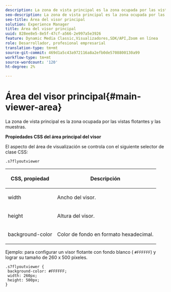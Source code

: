 ```yaml
---
description: La zona de vista principal es la zona ocupada por las vistas flotantes y las muestras.
seo-description: La zona de vista principal es la zona ocupada por las vistas flotantes y las muestras.
seo-title: Área del visor principal
solution: Experience Manager
title: Área del visor principal
uuid: 828ee8e5-8e5f-47cf-a566-2e997a5e3926
feature: Dynamic Media Classic,Visualizadores,SDK/API,Zoom en línea
role: Desarrollador, profesional empresarial
translation-type: tm+mt
source-git-commit: 469d1a5c43a972116a8a2efb0de5708800130a99
workflow-type: tm+mt
source-wordcount: '120'
ht-degree: 2%

---
```



# Área del visor principal{#main-viewer-area}

La zona de vista principal es la zona ocupada por las vistas flotantes y las muestras.

<!--<a id="section_061E550C1C1D4DB2BD663A898895B38C"></a>-->

**Propiedades CSS del área principal del visor**

El aspecto del área de visualización se controla con el siguiente selector de clase CSS:

```
.s7flyoutviewer
```

<table id="table_94EE3F5BBE4547C0B4943471CEE7EDE4"> 
 <thead> 
  <tr> 
   <th colname="col1" class="entry"> <p> CSS, propiedad </p> </th> 
   <th colname="col2" class="entry"> <p>Descripción </p> </th> 
  </tr> 
 </thead>
 <tbody> 
  <tr> 
   <td colname="col1"> <p> <span class="codeph"> width </span> </p> </td> 
   <td colname="col2"> <p>Ancho del visor. </p> </td> 
  </tr> 
  <tr> 
   <td colname="col1"> <p> <span class="codeph"> height </span> </p> </td> 
   <td colname="col2"> <p>Altura del visor. </p> </td> 
  </tr> 
  <tr> 
   <td colname="col1"> <p> <span class="codeph"> background-color  </span> </p> </td> 
   <td colname="col2"> <p> Color de fondo en formato hexadecimal. </p> </td> 
  </tr> 
 </tbody> 
</table>

Ejemplo: para configurar un visor flotante con fondo blanco ( `#FFFFFF`) y lograr su tamaño de 260 x 500 píxeles.

```
.s7flyoutviewer { 
 background-color: #FFFFFF; 
 width: 260px; 
 height: 500px;  
}
```

